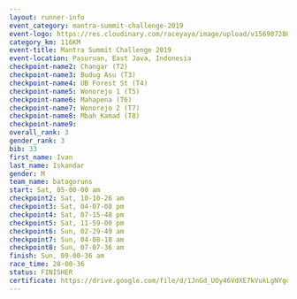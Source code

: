 ```yaml
---
layout: runner-info 
event_category: mantra-summit-challenge-2019 
event-logo: https://res.cloudinary.com/raceyaya/image/upload/v1569072809/logo/mantra-image_segrbx.jpg
category_km: 116KM 
event-title: Mantra Summit Challenge 2019 
event-location: Pasuruan, East Java, Indonesia 
checkpoint-name2: Changar (T2) 
checkpoint-name3: Budug Asu (T3) 
checkpoint-name4: UB Forest St (T4) 
checkpoint-name5: Wonorejo 1 (T5) 
checkpoint-name6: Mahapena (T6) 
checkpoint-name7: Wonorejo 2 (T7) 
checkpoint-name8: Mbah Kamad (T8) 
checkpoint-name9: 
overall_rank: 3
gender_rank: 3
bib: 33
first_name: Ivan
last_name: Iskandar
gender: M
team_name: batagoruns
start: Sat, 05-00-00 am
checkpoint2: Sat, 10-10-26 am
checkpoint3: Sat, 04-07-08 pm
checkpoint4: Sat, 07-15-48 pm
checkpoint5: Sat, 11-59-00 pm
checkpoint6: Sun, 02-29-49 am
checkpoint7: Sun, 04-08-18 am
checkpoint8: Sun, 07-07-36 am
finish: Sun, 09-00-36 am
race_time: 28-00-36
status: FINISHER
certificate: https://drive.google.com/file/d/1JnGd_UOy46VdXE7kVukLgNYgdoGyoLyJ/view?usp=sharing
---
```

